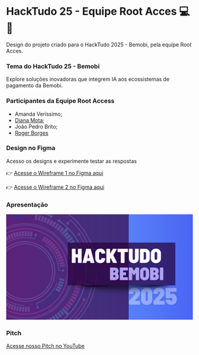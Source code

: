 # HackTudo 25 - Equipe Root Acces 💻📱
Design do projeto criado para o HackTudo 2025 - Bemobi, pela equipe Root Acces. 

### Tema do HackTudo 25 - Bemobi
Explore soluções inovadoras que integrem IA aos ecossistemas de pagamento da Bemobi.
### Participantes da Equipe Root Access

- Amanda Veríssimo;
- [Diana Mota](https://github.com/motadianas);
- João Pedro Brito;
- [Roger Borges](https://github.com/RogerBSG)

### Design no Figma
Acesso os designs e experimente testar as respostas

👉 [Acesse o Wireframe 1 no Figma aqui](https://www.figma.com/make/7FkApENSQXaqrdZcJfREIV/Chat-App-Mockup---Diana?node-id=0-1&p=f&t=zF1riZvj8L0iiQhn-0&fullscreen=1)

👉 [Acesse o Wireframe 2 no Figma aqui](https://www.figma.com/make/ya4XmGhvfyVIW6Cwepwnce/Chat-App-with-Message-Editing?node-id=0-1&p=f&t=xfEcMclDrvPed1T0-0&fullscreen=1)

### Apresentação
[![Preview do projeto](./preview.png)](https://www.canva.com/design/DAG0NWVtpV8/sDC5JnAxaCEZicQD5jT6Mw/view?utm_content=DAG0NWVtpV8&utm_campaign=designshare&utm_medium=link2&utm_source=uniquelinks&utlId=h2aa6cfe19b)



### Pitch
[Acesse nosso Pitch no YouTube](https://youtu.be/U28qL74k_y8)
